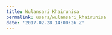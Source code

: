 ```yaml
---
title: Wulansari Khairunisa
permalink: users/wulansari_khairunisa
date: '2017-02-28 14:00:26 Z'
---
```


